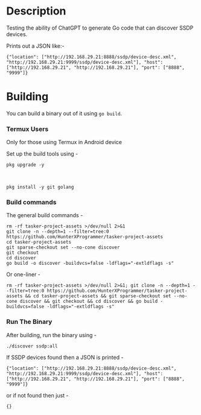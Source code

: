 # Description
Testing the ability of ChatGPT to generate Go code that can discover SSDP devices.

Prints out a JSON like:-

`{"location": ["http://192.168.29.21:8888/ssdp/device-desc.xml", "http://192.168.29.21:9999/ssdp/device-desc.xml"], "host": ["http://192.168.29.21", "http://192.168.29.21"], "port": ["8888", "9999"]}`

# Building
You can build a binary out of it using `go build`.

### Termux Users
Only for those using Termux in Android device

Set up the build tools using -

    pkg upgrade -y

&nbsp;

    pkg install -y git golang

### Build commands
The general build commands -

    rm -rf tasker-project-assets >/dev/null 2>&1
    git clone -n --depth=1 --filter=tree:0 https://github.com/HunterXProgrammer/tasker-project-assets
    cd tasker-project-assets
    git sparse-checkout set --no-cone discover
    git checkout
    cd discover
    go build -o discover -buildvcs=false -ldflags="-extldflags -s"

Or one-liner -

    rm -rf tasker-project-assets >/dev/null 2>&1; git clone -n --depth=1 --filter=tree:0 https://github.com/HunterXProgrammer/tasker-project-assets && cd tasker-project-assets && git sparse-checkout set --no-cone discover && git checkout && cd discover && go build -buildvcs=false -ldflags="-extldflags -s"

### Run The Binary
After building, run the binary using -

    ./discover ssdp:all

If SSDP devices found then a JSON is printed -

`{"location": ["http://192.168.29.21:8888/ssdp/device-desc.xml", "http://192.168.29.21:9999/ssdp/device-desc.xml"], "host": ["http://192.168.29.21", "http://192.168.29.21"], "port": ["8888", "9999"]}`

or if not found then just -

`{}`
